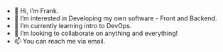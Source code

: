- 👋 Hi, I’m Frank.
- 👀 I’m interested in Developing my own software - Front and Backend.
- 🌱 I’m currently learning intro to DevOps.
- 💞️ I’m looking to collaborate on anything and everything!
- 📫 You can reach me via email.

<!---
frankglerma/frankglerma is a ✨ special ✨ repository because its `README.md` (this file) appears on your GitHub profile.
You can click the Preview link to take a look at your changes.
--->
